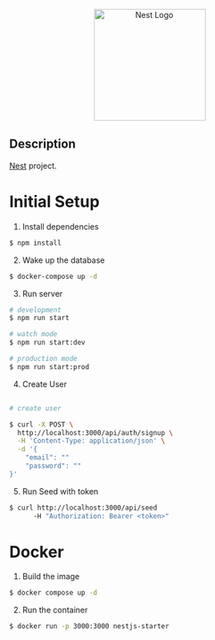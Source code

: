 <p align="center">
  <a href="http://nestjs.com/" target="blank"><img src="https://nestjs.com/img/logo-small.svg" width="200" alt="Nest Logo" /></a>
</p>

## Description

[Nest](https://github.com/nestjs/nest) project.

# Initial Setup

1. Install dependencies

```bash
$ npm install
```

2. Wake up the database

```bash
$ docker-compose up -d
```

3. Run server

```bash
# development
$ npm run start

# watch mode
$ npm run start:dev

# production mode
$ npm run start:prod
```

4. Create User

```bash

# create user

$ curl -X POST \
  http://localhost:3000/api/auth/signup \
  -H 'Content-Type: application/json' \
  -d '{
    "email": ""
    "password": ""
}'

```

5. Run Seed with token

```bash
$ curl http://localhost:3000/api/seed
      -H "Authorization: Bearer <token>"
```

# Docker

1. Build the image

```bash
$ docker compose up -d
```

2. Run the container

```bash
$ docker run -p 3000:3000 nestjs-starter
```



